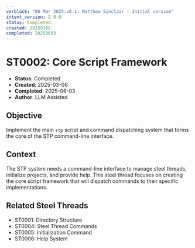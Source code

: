 ```yaml
---
verblock: "06 Mar 2025:v0.1: Matthew Sinclair - Initial version"
intent_version: 2.0.0
status: Completed
created: 20250306
completed: 20250603
---
```

# ST0002: Core Script Framework

- **Status**: Completed
- **Created**: 2025-03-06
- **Completed**: 2025-06-03
- **Author**: LLM Assisted

## Objective

Implement the main `stp` script and command dispatching system that forms the core of the STP command-line interface.

## Context

The STP system needs a command-line interface to manage steel threads, initialize projects, and provide help. This steel thread focuses on creating the core script framework that will dispatch commands to their specific implementations.

## Related Steel Threads

- ST0001: Directory Structure
- ST0004: Steel Thread Commands
- ST0005: Initialization Command
- ST0006: Help System
